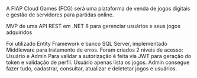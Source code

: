 A FIAP Cloud Games (FCG) será uma plataforma de venda de jogos digitais e gestão de servidores para partidas online.

MVP de uma API REST em .NET 8 para gerenciar usuários e seus jogos adquiridos

Foi utilizado Entity Framework e banco SQL Server, implementado Middleware para tratamento de erros.
Foram criados 2 niveis de acesso: Usuário e Admin
Para validar a autorização é feita via JWT para geração do token e validação de perfil.
Usuário apenas lista os jogos.
Admin consegue fazer tudo, cadastrar, consultar, atualizar e deletetar jogos e usuários.

